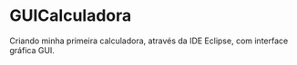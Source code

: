 # GUICalculadora
Criando minha primeira calculadora, através da IDE Eclipse, com interface gráfica GUI.
